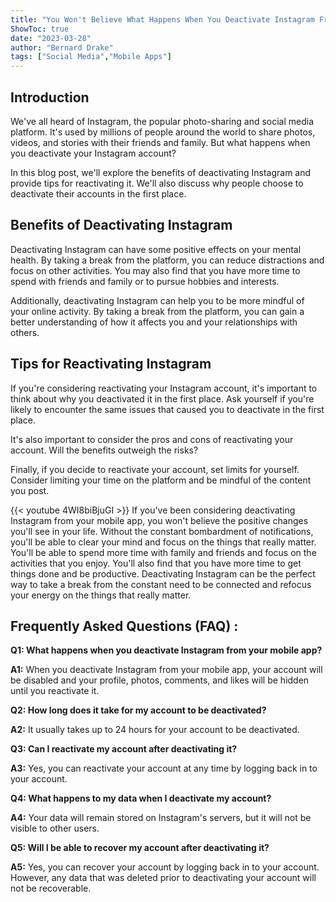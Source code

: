 ```yaml
---
title: "You Won't Believe What Happens When You Deactivate Instagram From Your Mobile App!"
ShowToc: true 
date: "2023-03-28"
author: "Bernard Drake" 
tags: ["Social Media","Mobile Apps"]
---
```

## Introduction

We've all heard of Instagram, the popular photo-sharing and social media platform. It's used by millions of people around the world to share photos, videos, and stories with their friends and family. But what happens when you deactivate your Instagram account?

In this blog post, we'll explore the benefits of deactivating Instagram and provide tips for reactivating it. We'll also discuss why people choose to deactivate their accounts in the first place.

## Benefits of Deactivating Instagram

Deactivating Instagram can have some positive effects on your mental health. By taking a break from the platform, you can reduce distractions and focus on other activities. You may also find that you have more time to spend with friends and family or to pursue hobbies and interests.

Additionally, deactivating Instagram can help you to be more mindful of your online activity. By taking a break from the platform, you can gain a better understanding of how it affects you and your relationships with others.

## Tips for Reactivating Instagram

If you're considering reactivating your Instagram account, it's important to think about why you deactivated it in the first place. Ask yourself if you're likely to encounter the same issues that caused you to deactivate in the first place.

It's also important to consider the pros and cons of reactivating your account. Will the benefits outweigh the risks?

Finally, if you decide to reactivate your account, set limits for yourself. Consider limiting your time on the platform and be mindful of the content you post.

{{< youtube 4WI8biBjuGI >}} 
If you've been considering deactivating Instagram from your mobile app, you won't believe the positive changes you'll see in your life. Without the constant bombardment of notifications, you'll be able to clear your mind and focus on the things that really matter. You'll be able to spend more time with family and friends and focus on the activities that you enjoy. You'll also find that you have more time to get things done and be productive. Deactivating Instagram can be the perfect way to take a break from the constant need to be connected and refocus your energy on the things that really matter.

## Frequently Asked Questions (FAQ) :
**Q1: What happens when you deactivate Instagram from your mobile app?**

**A1:** When you deactivate Instagram from your mobile app, your account will be disabled and your profile, photos, comments, and likes will be hidden until you reactivate it.

**Q2: How long does it take for my account to be deactivated?**

**A2:** It usually takes up to 24 hours for your account to be deactivated.

**Q3: Can I reactivate my account after deactivating it?**

**A3:** Yes, you can reactivate your account at any time by logging back in to your account.

**Q4: What happens to my data when I deactivate my account?**

**A4:** Your data will remain stored on Instagram's servers, but it will not be visible to other users.

**Q5: Will I be able to recover my account after deactivating it?**

**A5:** Yes, you can recover your account by logging back in to your account. However, any data that was deleted prior to deactivating your account will not be recoverable.




